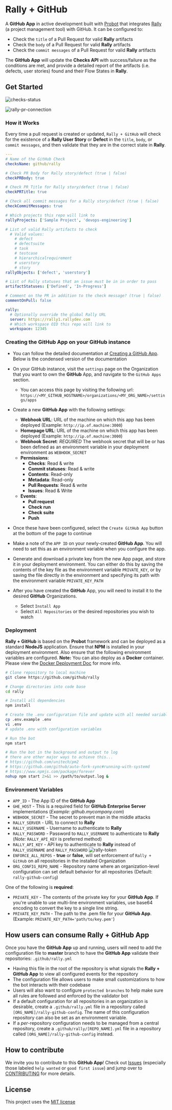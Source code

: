 # Rally + GitHub

A **GitHub App** in active development built with [Probot](https://github.com/probot/probot) that integrates [Rally](https://www.broadcom.com/products/software/agile-development/rally-software) (a project management tool) with GitHub. It can be configured to:

- Check the `title` of a Pull Request for valid **Rally** artifacts
- Check the `body` of a Pull Request for valid **Rally** artifacts
- Check the `commit messages` of a Pull Request for valid **Rally** artifacts

The **GitHub App** will update the **Checks API** with success/failure as the conditions are met, and provide a detailed report of the artifacts (i.e. defects, user stories) found and their Flow States in **Rally**.

## Get Started

![checks-status](images/probot-rally-2.png)

![rally-pr-connection](images/probot-rally-3.png)

### How it Works

Every time a pull request is created or updated, `Rally + GitHub` will check for the existence of a **Rally User Story** or **Defect** in the `title`, `body`, or `commit messages`, and then validate that they are in the correct state in **Rally**.

```yml
---
# Name of the GitHub Check
checksName: github/rally

# Check PR Body for Rally story/defect (true | false)
checkPRBody: true

# Check PR Title for Rally story/defect (true | false)
checkPRTitle: true

# Check all commit messages for a Rally story/defect (true | false)
checkCommitMessages: true

# Which projects this repo will link to
rallyProjects: ['Sample Project', 'devops-engineering']

# List of valid Rally artifacts to check
  # Valid values:
    # defect
    # defectsuite
    # task
    # testcase
    # hierarchicalrequirement
    # userstory
    # story
rallyObjects: ['defect', 'userstory']

# List of Rally statuses that an issue must be in in order to pass
artifactStatuses: ['Defined', 'In-Progress']

# Comment on the PR in addition to the check message? (true | false)
commentOnPull: false

rally:
  # Optionally override the global Rally URL
  server: https://rally1.rallydev.com
  # Which workspace OID this repo will link to
  workspace: 12345

```

### Creating the GitHub App on your GitHub instance
- You can follow the detailed documentation at [Creating a GitHub App](https://developer.github.com/apps/building-github-apps/creating-a-github-app/). Below is the condensed version of the documentation
- On your GitHub instance, visit the `settings` page on the Organization that you want to own the **GitHub** App, and navigate to the `GitHub Apps` section.
  - You can access this page by visiting the following url:
    `https://<MY_GITHUB_HOSTNAME>/organizations/<MY_ORG_NAME>/settings/apps`
- Create a new **GitHub App** with the following settings:
  - **Webhook URL**: URL of the machine on which this app has been deployed (Example: `http://ip.of.machine:3000`)
  - **Homepage URL**: URL of the machine on which this app has been deployed (Example: `http://ip.of.machine:3000`)
  - **Webhook Secret**: *REQUIRED* The webhook secret that will be or has been defined as an environment variable in your deployment environment as `WEBHOOK_SECRET`
  - **Permissions**:
    - **Checks**: Read & write
    - **Commit statuses**: Read & write
    - **Contents**: Read-only
    - **Metadata**: Read-only
    - **Pull Requests**: Read & write
    - **Issues**: Read & Write
  - **Events**:
    - **Pull request**
    - **Check run**
    - **Check suite**
    - **Push**

- Once these have been configured, select the `Create GitHub App` button at the bottom of the page to continue
- Make a note of the `APP ID` on your newly-created **GitHub App**. You will need to set this as an environment variable when you configure the app.
- Generate and download a private key from the new App page, and store it in your deployment environment. You can either do this by saving the contents of the key file as the environment variable `PRIVATE_KEY`, or by saving the file directly in the environment and specifying its path with the environment variable `PRIVATE_KEY_PATH`
- After you have created the **GitHub** App, you will need to install it to the desired **GitHub** Organizations.
  - Select `Install App`
  - Select `All Repositories` or the desired repositories you wish to watch

### Deployment

**Rally + GitHub** is based on the **Probot** framework and can be deployed as a standard **NodeJS** application. Ensure that **NPM** is installed in your deployment environment. Also ensure that the following environment variables are configured.
**Note:** You can also deploy as a **Docker** container. Please view the [Docker Deployment Doc](../docs/DockerDeploy.md) for more info.

```bash
# Clone repository to local machine
git clone https://github.com/github/rally

# Change directories into code base
cd rally

# Install all dependencies
npm install

# Create the .env configuration file and update with all needed variables
cp .env.example .env
vi .env
# update .env with configuration variables

# Run the bot
npm start

# Run the bot in the background and output to log
# there are other major ways to achieve this...
# https://github.com/unitech/pm2
# https://github.com/github/auto-fork-sync#running-with-systemd
# https://www.npmjs.com/package/forever
nohup npm start 2>&1 >> /path/to/output.log &
```

### Environment Variables

- `APP_ID` - The App ID of the **GitHub App**
- `GHE_HOST` - This is a required field for **GitHub Enterprise Server** implementations (_Example: github.mycompany.com_)
- `WEBHOOK_SECRET` - The secret to prevent man in the middle attacks
- `RALLY_SERVER` - URL to connect to **Rally**
- `RALLY_USERNAME` - Username to authenticate to **Rally**
- `RALLY_PASSWORD` - Password to `RALLY_USERNAME` to authenticate to **Rally** (*Note:* `RALLY_API_KEY` is preferred method)
- `RALLY_API_KEY` - API key to authenticate to **Rally** instead of `RALLY_USERNAME` and `RALLY_PASSWORD`
![rally-token](https://user-images.githubusercontent.com/2894107/89300774-56b89b00-d62e-11ea-94c9-066e12ac5246.png)
- `ENFORCE_ALL_REPOS` - **true** or **false**, will set enforcement of `Rally + GitHub` on all repositories in the installed Organization
- `ORG_CONFIG_REPO_NAME` - Repository name where an organization-level configuration can set default behavior for all repositories (Default: `rally-github-config`)

One of the following is **required**:
- `PRIVATE_KEY` - The contents of the private key for your **GitHub App**. If you're unable to use multi-line environment variables, use base64 encoding to convert the key to a single line string.
- `PRIVATE_KEY_PATH` - The path to the .pem file for your **GitHub App**.
  (Example: `PRIVATE_KEY_PATH='path/to/key.pem'`)

## How users can consume Rally + GitHub App
Once you have the **GitHub App** up and running, users will need to add the configuration file to **master** branch to have the **GitHub App** validate their repositories: `.github/rally.yml`

- Having this file in the root of the repository is what signals the **Rally + GitHub App** to view all configured events for the repository
- The configuration file allows users to make small customizations to how the bot interacts with their codebase
- Users will also want to configure `protected branches` to help make sure all rules are followed and enforced by the validator bot
- If a default configuration for all repositories in an organization is desirable, create a `.github/rally.yml` file in a repository called `[ORG_NAME]/rally-github-config`. The name of this configuration repository can also be set as an environment variable.
- If a _per_-repository configuration needs to be managed from a central repository, create a `.github/rally/[REPO_NAME].yml` file in a repository called `[ORG_NAME]/rally-github-config` instead.

## How to contribute
We invite you to contribute to this **GitHub App**! Check out [Issues](https://github.com/github/rally/issues) (especially those labeled `help wanted` or `good first issue`) and jump over to [CONTRIBUTING](https://github.com/github/rally/blob/main/.github/CONTRIBUTING.md) for more details.

## License
This project uses the [MIT license](LICENSE)
